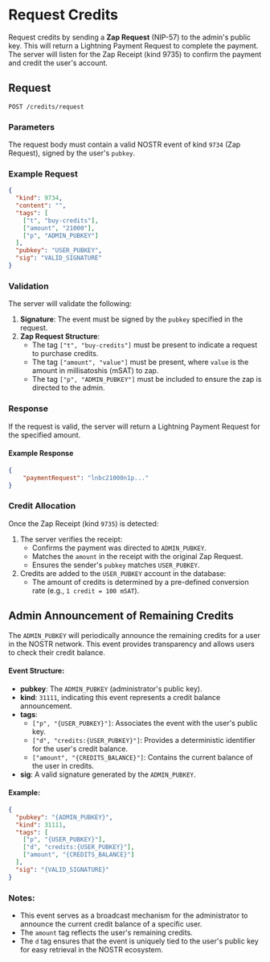 # Request Credits

Request credits by sending a **Zap Request** (NIP-57) to the admin's public key. This will return a Lightning Payment Request to complete the payment. The server will listen for the Zap Receipt (kind 9735) to confirm the payment and credit the user's account.

## Request
`POST /credits/request`

### Parameters

The request body must contain a valid NOSTR event of kind `9734` (Zap Request), signed by the user's `pubkey`.

### Example Request
```json
{
  "kind": 9734,
  "content": "",
  "tags": [
    ["t", "buy-credits"],
    ["amount", "21000"],
    ["p", "ADMIN_PUBKEY"]
  ],
  "pubkey": "USER_PUBKEY",
  "sig": "VALID_SIGNATURE"
}
```

### Validation
The server will validate the following:
1. **Signature**: The event must be signed by the `pubkey` specified in the request.
2. **Zap Request Structure**:
   - The tag `["t", "buy-credits"]` must be present to indicate a request to purchase credits.
   - The tag `["amount", "value"]` must be present, where `value` is the amount in millisatoshis (mSAT) to zap.
   - The tag `["p", "ADMIN_PUBKEY"]` must be included to ensure the zap is directed to the admin.

### Response
If the request is valid, the server will return a Lightning Payment Request for the specified amount.

#### Example Response
```json
{
    "paymentRequest": "lnbc21000n1p..."
}
```

### Credit Allocation
Once the Zap Receipt (kind `9735`) is detected:
1. The server verifies the receipt:
   - Confirms the payment was directed to `ADMIN_PUBKEY`.
   - Matches the `amount` in the receipt with the original Zap Request.
   - Ensures the sender's `pubkey` matches `USER_PUBKEY`.
2. Credits are added to the `USER_PUBKEY` account in the database:
   - The amount of credits is determined by a pre-defined conversion rate (e.g., `1 credit = 100 mSAT`).

## Admin Announcement of Remaining Credits

The `ADMIN_PUBKEY` will periodically announce the remaining credits for a user in the NOSTR network. This event provides transparency and allows users to check their credit balance.

#### Event Structure:

- **pubkey**: The `ADMIN_PUBKEY` (administrator's public key).
- **kind**: `31111`, indicating this event represents a credit balance announcement.
- **tags**:
  - `["p", "{USER_PUBKEY}"]`: Associates the event with the user's public key.
  - `["d", "credits:{USER_PUBKEY}"]`: Provides a deterministic identifier for the user's credit balance.
  - `["amount", "{CREDITS_BALANCE}"]`: Contains the current balance of the user in credits.
- **sig**: A valid signature generated by the `ADMIN_PUBKEY`.

#### Example:

```json
{
  "pubkey": "{ADMIN_PUBKEY}",
  "kind": 31111,
  "tags": [
    ["p", "{USER_PUBKEY}"],
    ["d", "credits:{USER_PUBKEY}"],
    ["amount", "{CREDITS_BALANCE}"]
  ],
  "sig": "{VALID_SIGNATURE}"
}
```

### Notes:
- This event serves as a broadcast mechanism for the administrator to announce the current credit balance of a specific user.
- The `amount` tag reflects the user's remaining credits.
- The `d` tag ensures that the event is uniquely tied to the user's public key for easy retrieval in the NOSTR ecosystem.

